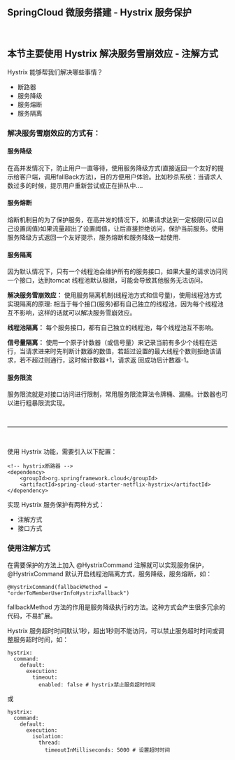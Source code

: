 ## SpringCloud 微服务搭建 - Hystrix 服务保护

<br>

## 本节主要使用 Hystrix 解决服务雪崩效应 - 注解方式

Hystrix 能够帮我们解决哪些事情？
- 断路器
- 服务降级
- 服务熔断
- 服务隔离


### 解决服务雪崩效应的方式有：

#### 服务降级
在高并发情况下，防止用户一直等待，使用服务降级方式(直接返回一个友好的提示给客户端，调用fallBack方法)，目的方便用户体验。比如秒杀系统：当请求人数过多的时候，提示用户重新尝试或正在排队中....

#### 服务熔断
熔断机制目的为了保护服务，在高并发的情况下，如果请求达到一定极限(可以自己设置阔值)如果流量超出了设置阈值，让后直接拒绝访问，保护当前服务。使用服务降级方式返回一个友好提示，服务熔断和服务降级一起使用.

#### 服务隔离
因为默认情况下，只有一个线程池会维护所有的服务接口，如果大量的请求访问同一个接口，达到tomcat 线程池默认极限，可能会导致其他服务无法访问。

**解决服务雪崩效应：** 使用服务隔离机制(线程池方式和信号量)，使用线程池方式实現隔离的原理:  相当于每个接口(服务)都有自己独立的线程池，因为每个线程池互不影响，这样的话就可以解决服务雪崩效应。

**线程池隔离：** 每个服务接口，都有自己独立的线程池，每个线程池互不影响。

**信号量隔离：** 使用一个原子计数器（或信号量）来记录当前有多少个线程在运行，当请求进来时先判断计数器的数值，若超过设置的最大线程个数则拒绝该请求，若不超过则通行，这时候计数器+1，请求返 回成功后计数器-1。

#### 服务限流
服务限流就是对接口访问进行限制，常用服务限流算法令牌桶、漏桶。计数器也可以进行粗暴限流实现。

<br>
<hr>
<br>

使用 Hystrix 功能，需要引入以下配置：

    <!-- hystrix断路器 -->
    <dependency>
        <groupId>org.springframework.cloud</groupId>
        <artifactId>spring-cloud-starter-netflix-hystrix</artifactId>
    </dependency>
   

实现 Hystrix 服务保护有两种方式：
- 注解方式
- 接口方式

### 使用注解方式

在需要保护的方法上加入 @HystrixCommand 注解就可以实现服务保护，@HystrixCommand 默认开启线程池隔离方式，服务降级，服务熔断，如：

    @HystrixCommand(fallbackMethod = "orderToMemberUserInfoHystrixFallback")

fallbackMethod 方法的作用是服务降级执行的方法。这种方式会产生很多冗余的代码，不易扩展。



Hystrix 服务超时时间默认1秒，超出1秒则不能访问，可以禁止服务超时时间或调整服务超时时间，如：

    hystrix:
      command:
        default:
          execution:
            timeout:
              enabled: false # hystrix禁止服务超时时间

或
          
    hystrix:
      command:
        default:
          execution:
            isolation:
              thread:
                timeoutInMilliseconds: 5000 # 设置超时时间